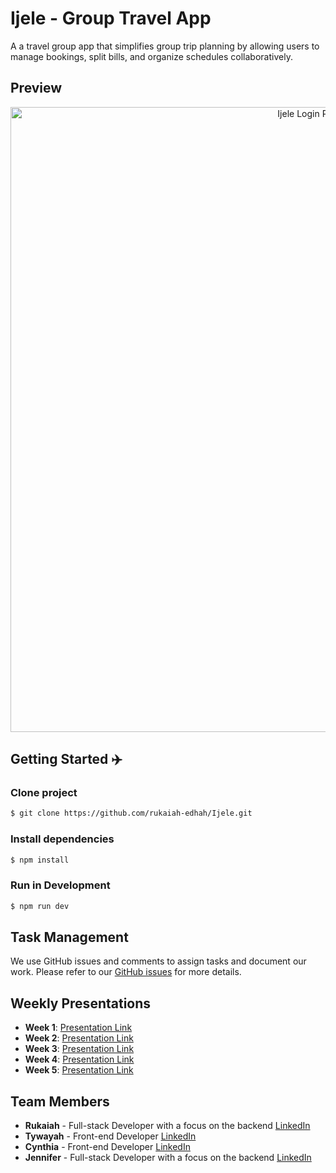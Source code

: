 # Ijele - Group Travel App
A a travel group app that simplifies group trip planning by allowing users to manage bookings, split bills, and organize schedules collaboratively. 

## Preview
<div align="center">
    <a href="/">
        <img src="./ijele/public/preview.png" align="center" width="1000px" alt="Ijele Login Page Preview">
    </a>
</div>

## Getting Started ✈️

### Clone project
```bash
$ git clone https://github.com/rukaiah-edhah/Ijele.git 
```

### Install dependencies 
```bash
$ npm install
```

### Run in Development
```bash
$ npm run dev
```
## Task Management
We use GitHub issues and comments to assign tasks and document our work. Please refer to our [GitHub issues](https://github.com/rukaiah-edhah/Ijele/issues?q=is%3Aissue+is%3Aclosed) for more details.

## Weekly Presentations 
- **Week 1**: [Presentation Link](https://docs.google.com/presentation/d/1Lu_xNNpI9rJ4XjDRsZ5aneSZkRM7me-OC_v-wRq2BwA/edit#slide=id.p)
- **Week 2**: [Presentation Link](https://docs.google.com/presentation/d/1YObXMrCoZkli4VDxBS6eG_wiIKa3MN_pgn02umnHxOg/edit)
- **Week 3**: [Presentation Link](https://www.canva.com/design/DAGMb5cr1dc/0G69Hw8uvyiZqHrKyX0Qzg/view?utm_content=DAGMb5cr1dc&utm_campaign=designshare&utm_medium=link&utm_source=editor)
- **Week 4**: [Presentation Link](https://www.canva.com/design/DAGNHgI2TXw/qE4M-8QDhPXglJzE526qfQ/view?utm_content=DAGNHgI2TXw&utm_campaign=designshare&utm_medium=link&utm_source=editor#1)
- **Week 5**: [Presentation Link](https://www.canva.com/design/DAGNwra53i8/bQz0ABotVsc0dNWcLtSc7A/view?utm_content=DAGNwra53i8&utm_campaign=designshare&utm_medium=link&utm_source=editor)

## Team Members 
- **Rukaiah** - Full-stack Developer with a focus on the backend [LinkedIn](https://www.linkedin.com/in/rukaiah-edhah/)
- **Tywayah** - Front-end Developer [LinkedIn](https://www.linkedin.com/in/tywayah-bryson-1553886b/)
- **Cynthia** - Front-end Developer [LinkedIn](https://www.linkedin.com/in/cynthia-obiekezie-649337169/)
- **Jennifer** - Full-stack Developer with a focus on the backend [LinkedIn](https://www.linkedin.com/in/jennifer-lee-larsen/)